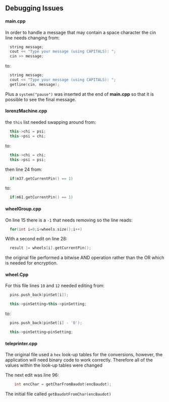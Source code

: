 ## Debugging Issues

#### main.cpp
In order to handle a message that may contain a space character the cin line needs changing from:

```c++
  string message;
  cout << "Type your message (using CAPITALS): ";
  cin >> message;
```
to:
```c++
  string message;
  cout << "Type your message (using CAPITALS): ";
  getline(cin, message);
```
Plus a `system("pause")` was inserted at the end of **main.cpp** so that it is possible to see the final message.

#### lorenzMachine.cpp
the `this` list needed swapping around from:

```c++
  this->chi = psi;
  this->psi = chi;
```
to:
```c++
  this->chi = chi;
  this->psi = psi;
```
then line 24 from:
```c++
  if(m37.getCurrentPin() == 1)
```
to:
```c++
  if(m61.getCurrentPin() == 1)
```

#### wheelGroup.cpp
On line 15 there is a `-1` that needs removing so the line reads:
```c++
  for(int i=0;i<wheels.size();i++)
```
With a second edit on line 28:
```c++
  result |= wheels[i].getCurrentPin();
```
the original file performed a bitwise AND operation rather than the OR which is needed for encryption.

#### wheel.Cpp
For this file lines `10` and `12` needed editing from:
```c++
  pins.push_back(pinSet[i]);

  this->pinSetting=this->pinSetting;
```
to:
```c++
  pins.push_back(pinSet[i] - '0');

  this->pinSetting=pinSetting;
```

#### teleprinter.cpp
The original file used a `hex` look-up tables for the conversions, however, the application will need binary code to work correctly. Therefore all of the values within the look-up tables were changed

The next edit was line 96:
```c++
	int encChar = getCharFromBaudot(encBaudot);
```
The initial file called `getBaudotFromChar(encBaudot)`
